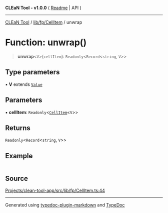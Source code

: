 **CLEaN Tool - v1.0.0** ( [Readme](../../../../README.md) \| API )

***

[CLEaN Tool](../../../../modules.md) / [lib/fp/CellItem](../README.md) / unwrap

# Function: unwrap()

> **unwrap**\<`V`\>(`cellItem`): `Readonly`\<`Record`\<`string`, `V`\>\>

## Type parameters

▪ **V** extends [`Value`](../type-aliases/Value.md)

## Parameters

▪ **cellItem**: `Readonly`\<[`CellItem`](../interfaces/CellItem.md)\<`V`\>\>

## Returns

`Readonly`\<`Record`\<`string`, `V`\>\>

## Example

```ts

```

## Source

[Projects/clean-tool-app/src/lib/fp/CellItem.ts:44](https://github.com/yuckyh/clean-tool-app/)

***

Generated using [typedoc-plugin-markdown](https://www.npmjs.com/package/typedoc-plugin-markdown) and [TypeDoc](https://typedoc.org/)
